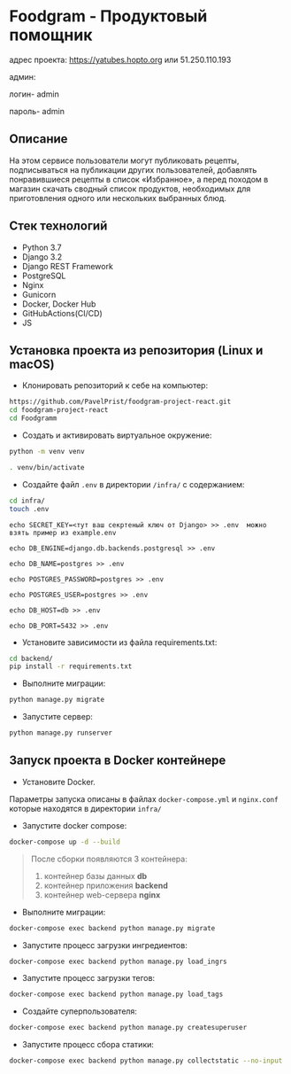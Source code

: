 # Foodgram - Продуктовый помощник

адрес проекта:  https://yatubes.hopto.org или 51.250.110.193


админ:

логин- admin

пароль- admin

## Описание

На этом сервисе пользователи могут публиковать рецепты, 
подписываться на публикации других пользователей, 
добавлять понравившиеся рецепты в список «Избранное», 
а перед походом в магазин скачать сводный список продуктов, 
необходимых для приготовления одного или нескольких выбранных блюд.

## Стек технологий

- Python 3.7
- Django 3.2
- Django REST Framework
- PostgreSQL
- Nginx
- Gunicorn
- Docker, Docker Hub
- GitHubActions(CI/CD)
- JS

## Установка проекта из репозитория (Linux и macOS)

- Клонировать репозиторий к себе на компьютер:

```bash
https://github.com/PavelPrist/foodgram-project-react.git
cd foodgram-project-react
cd Foodgramm
```

- Cоздать и активировать виртуальное окружение:

```bash
python -m venv venv
```

```bash
. venv/bin/activate
```

- Cоздайте файл `.env` в директории `/infra/` с содержанием:

```bash
cd infra/
touch .env
```

```
echo SECRET_KEY=<тут ваш секртеный ключ от Django> >> .env  можно взять пример из example.env

echo DB_ENGINE=django.db.backends.postgresql >> .env

echo DB_NAME=postgres >> .env

echo POSTGRES_PASSWORD=postgres >> .env

echo POSTGRES_USER=postgres >> .env

echo DB_HOST=db >> .env

echo DB_PORT=5432 >> .env
```

- Установите зависимости из файла requirements.txt:

```bash
cd backend/
pip install -r requirements.txt
```

- Выполните миграции:

```bash
python manage.py migrate
```

- Запустите сервер:

```bash
python manage.py runserver
```

## Запуск проекта в Docker контейнере

- Установите Docker.

Параметры запуска описаны в файлах `docker-compose.yml` и `nginx.conf` которые находятся в директории `infra/`

- Запустите docker compose:

```bash
docker-compose up -d --build
```  

  > После сборки появляются 3 контейнера:
  >
  > 1. контейнер базы данных **db**
  > 2. контейнер приложения **backend**
  > 3. контейнер web-сервера **nginx**
  >
- Выполните миграции:

```bash
docker-compose exec backend python manage.py migrate
```

- Запустите процесс загрузки ингредиентов:

```bash
docker-compose exec backend python manage.py load_ingrs
```

- Запустите процесс загрузки тегов:

```bash
docker-compose exec backend python manage.py load_tags
```

- Создайте суперпользователя:

```bash
docker-compose exec backend python manage.py createsuperuser
```

- Запустите процесс сбора статики:

```bash
docker-compose exec backend python manage.py collectstatic --no-input
```
